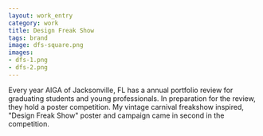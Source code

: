 ```yaml
---              
layout: work_entry
category: work
title: Design Freak Show
tags: brand
image: dfs-square.png
images: 
- dfs-1.png
- dfs-2.png
---
```

Every year AIGA of Jacksonville, FL has a annual portfolio review for graduating students and young professionals. In preparation for the review, they hold a poster competition. My vintage carnival freakshow inspired, "Design Freak Show" poster and campaign came in second in the competition.